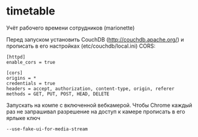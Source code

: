 # timetable
Учёт рабочего времени сотрудников (marionette)

Перед запуском установить CouchDB (http://couchdb.apache.org/) и прописать в его настройках  (etc/couchdb/local.ini) CORS:


```
[httpd]
enable_cors = true

[cors]
origins = *
credentials = true
headers = accept, authorization, content-type, origin, referer
methods = GET, PUT, POST, HEAD, DELETE
```

Запускать на компе с включенной вебкамерой. Чтобы Chrome каждый раз не запрашивал разрешение на доступ к камере прописать в его ярлыке ключ 
```
--use-fake-ui-for-media-stream
```
